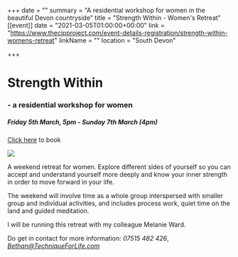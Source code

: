 +++
date = ""
summary = "A residential workshop for women in the beautiful Devon countryside"
title = "Strength Within - Women's Retreat"
[[event]]
date = "2021-03-05T01:00:00+00:00"
link = "https://www.thecipproject.com/event-details-registration/strength-within-womens-retreat"
linkName = ""
location = "South Devon"

+++
# Strength Within

### - a residential workshop for women

##### Friday 5th March, 5pm - Sunday 7th March (4pm)

[Click here](https://www.thecipproject.com/event-details-registration/strength-within-womens-retreat) to book

![](/uploads/karl-magnuson-strength-within.jpg)

A weekend retreat for women. Explore different sides of yourself so you can accept and understand yourself more deeply and know your inner strength in order to move forward in your life.

The weekend will involve time as a whole group interspersed with smaller group and individual activities, and includes process work, quiet time on the land and guided meditation.

I will be running this retreat with my colleague Melanie Ward.

Do get in contact for more information: _07515 482 426_, [_Bethan@TechniqueForLife.com_](mailto:bethan@techniqueforlife.com)